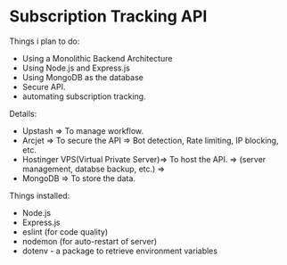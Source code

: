 # Subscription Tracking API


Things i plan to do:
- Using a Monolithic Backend Architecture
- Using Node.js and Express.js 
- Using MongoDB as the database
- Secure API.
- automating subscription tracking.


Details:
- Upstash => To manage workflow.
- Arcjet => To secure the API
         => Bot detection, Rate limiting, IP blocking, etc.
- Hostinger VPS(Virtual Private Server)=> To host the API.
            => (server management, databse backup,  etc.)
            => 
- MongoDB => To store the data.


Things installed:
- Node.js
- Express.js
- eslint (for code quality)
- nodemon (for auto-restart of server)
- dotenv - a package to retrieve environment variables